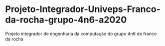 # Projeto-Integrador-Univeps-Franco-da-rocha-grupo-4n6-a2020
Projeto integrador de engenharia da computação do grupo 4n6 de franco da rocha
